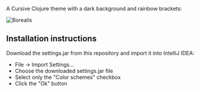 A Cursive Clojure theme with a dark background and rainbow brackets:

![Borealis](https://github.com/Misophistful/borealis-cursive-theme/wiki/images/screenshot.png)

## Installation instructions
Download the settings.jar from this repository and import it into IntelliJ IDEA:
- File -> Import Settings...
- Choose the downloaded settings.jar file
- Select only the "Color schemes" checkbox
- Click the "Ok" button
